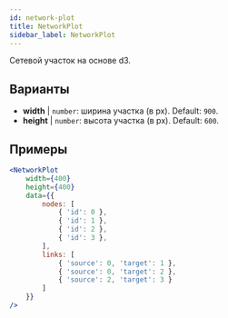 ```yaml
---
id: network-plot
title: NetworkPlot
sidebar_label: NetworkPlot
---
```


Сетевой участок на основе d3.

## Варианты

* __width__ | `number`: ширина участка (в px). Default: `900`.
* __height__ | `number`: высота участка (в px). Default: `600`.


## Примеры

```jsx live
<NetworkPlot
    width={400}
    height={400}
    data={{
        nodes: [
            { 'id': 0 },
            { 'id': 1 },
            { 'id': 2 },
            { 'id': 3 },
        ],
        links: [
            { 'source': 0, 'target': 1 },
            { 'source': 0, 'target': 2 },
            { 'source': 2, 'target': 3 }
        ]
    }}
/>
``` 

